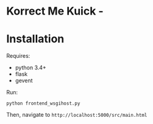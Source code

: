 # Korrect Me Kuick - 

Installation
===
Requires:
* python 3.4+
* flask
* gevent

Run:  

    python frontend_wsgihost.py

Then, navigate to `http://localhost:5000/src/main.html`